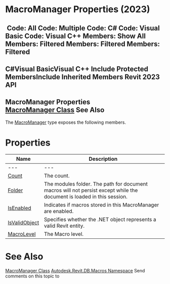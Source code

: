 # MacroManager Properties (2023)

﻿
 Code: All Code: Multiple Code: C# Code: Visual Basic Code: Visual C++  Members: Show All Members: Filtered Members: Filtered Members: Filtered   
---  
C#Visual BasicVisual C++
Include Protected MembersInclude Inherited Members
Revit 2023 API  
---  
MacroManager Properties  
[MacroManager Class](49eb4b8a-ae13-95e7-fef4-11347bbb67d3.md "MacroManager Class") See Also  
---  
The [MacroManager](49eb4b8a-ae13-95e7-fef4-11347bbb67d3.md "MacroManager Class") type exposes the following members.
# Properties
| Name | Description |
| --- | --- |
| --- | --- | --- |
| [Count](f45c467a-b777-db16-cd48-87ae7deda4c1.md "Count Property") | The count. |
| [Folder](8d2294e3-1ca6-7e18-7330-5d32a0ad9690.md "Folder Property") | The modules folder. The path for document macros will not persist except while the document is loaded in this session. |
| [IsEnabled](08e6559b-28e7-330d-44be-bfd53a69e239.md "IsEnabled Property") | Indicates if macros stored in this MacroManager are enabled. |
| [IsValidObject](70265341-4ddb-6edc-f547-7770ef503d1b.md "IsValidObject Property") | Specifies whether the .NET object represents a valid Revit entity. |
| [MacroLevel](fca55ec0-cdcc-739f-edfe-08457134d214.md "MacroLevel Property") | The Macro level. |

# See Also
[MacroManager Class](49eb4b8a-ae13-95e7-fef4-11347bbb67d3.md "MacroManager Class")
[Autodesk.Revit.DB.Macros Namespace](8b8f9876-f4c2-abff-fc5b-79e337d84e01.md "Autodesk.Revit.DB.Macros Namespace")
Send comments on this topic to 
